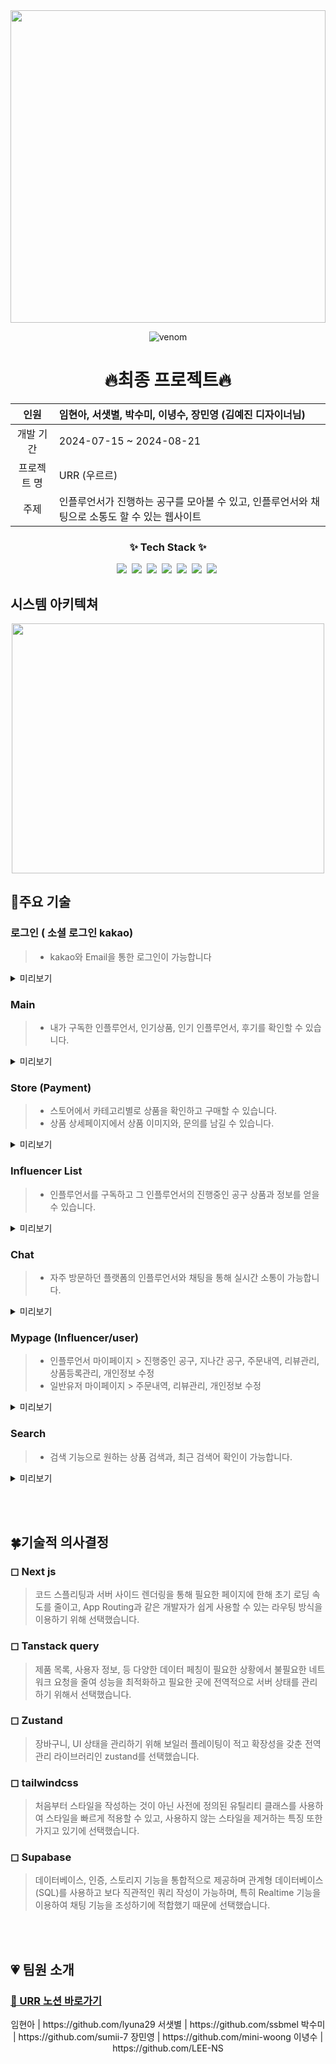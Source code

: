 
<img src="../Profile/images/urr-Brochure-image 1.png"  width="100%" height="500"/>

<div align="center">

![venom](https://capsule-render.vercel.app/api?type=venom&height=200&text=URR&fontSize=70&color=0068E5&stroke=A1E06C&fontColor=A1E06C&strokeWidth=2)

</div>

<div align="center">
    
# 🔥최종 프로젝트🔥

</div>

<div align="center">
    
| 인원 | 임현아, 서샛별, 박수미, 이녕수, 장민영 (김예진 디자이너님)|
| :---: | :-- |
| 개발 기간 | 2024-07-15 ~ 2024-08-21 |
| 프로젝트 명 | URR (우르르) |
| 주제 | 인플루언서가 진행하는 공구를 모아볼 수 있고, 인플루언서와 채팅으로 소통도 할 수 있는 웹사이트 |


</div>

<h3 align="center">✨ Tech Stack ✨</h3>
<div align="center">
  <img src="https://img.shields.io/badge/typescript-007ACC.svg?style=for-the-badge&logo=typescript&logoColor=white" />&nbsp
  <img src="https://img.shields.io/badge/Next-black?style=for-the-badge&logo=next.js&logoColor=white" />&nbsp
  <img src="https://img.shields.io/badge/tailwindcss-1daabb.svg?style=for-the-badge&logo=tailwind-css&logoColor=white" />&nbsp 
  <img src="https://img.shields.io/badge/Supabase-3ECF8E?style=for-the-badge&logo=supabase&logoColor=white" />&nbsp
  <img src="https://img.shields.io/badge/vercel-%23000000.svg?style=for-the-badge&logo=vercel&logoColor=white" />&nbsp
  <img src="https://img.shields.io/badge/-React%20Query-FF4154?style=for-the-badge&logo=react%20query&logoColor=white" />&nbsp
  <img src="https://img.shields.io/badge/zustand-%23FF9900.svg?style=for-the-badge&logo=zustand&logoColor=white" />&nbsp
</div>

## 시스템 아키텍쳐
<div align="center">
    <img src="../Profile/images/urr.png"  width="500" height="400"/>
</div>


<div>
    
## 📍주요 기술

</div>

### 로그인 ( 소셜 로그인 kakao)
> * kakao와 Email을 통한 로그인이 가능합니다
<details>
<summary>미리보기</summary>
<div markdown="1">

<img src="../Profile/images/login2.png"  width="350" height="400"/>
<img src="../Profile/images/login1.png"  width="650" height="400"/>

 <br>
</div>
</details>


### Main
> * 내가 구독한 인플루언서, 인기상품, 인기 인플루언서, 후기를 확인할 수 있습니다.

<details>
<summary>미리보기</summary>
<div markdown="1">

<img src="../Profile/images/main1.png"  width="350" height="400"/>
<img src="../Profile/images/main1-1.png"  width="650" height="400"/>

 <br>
</div>
</details>

### Store (Payment)
> * 스토어에서 카테고리별로 상품을 확인하고 구매할 수 있습니다.
> * 상품 상세페이지에서 상품 이미지와, 문의를 남길 수 있습니다.
<details>
<summary>미리보기</summary>
<div markdown="1">

<img src="../Profile/images/store1-1.png"  width="350" height="400"/>
<img src="../Profile/images/store1.png"  width="650" height="400"/>
<img src="../Profile/images/store2-2.png"  width="350" height="450"/>
<img src="../Profile/images/store2.png"  width="650" height="450"/>
<img src="../Profile/images/store3-3.png"  width="350" height="450"/>
<img src="../Profile/images/store3.png"  width="650" height="450"/>
<img src="../Profile/images/store4-4.png"  width="350" height="450"/>
<img src="../Profile/images/store4.png"  width="650" height="450"/>
<img src="../Profile/images/store5-5.png"  width="350" height="450"/>
<img src="../Profile/images/store5.png"  width="650" height="450"/>
 <br>
</div>
</details>


### Influencer List
> * 인플루언서를 구독하고 그 인플루언서의 진행중인 공구 상품과 정보를 얻을 수 있습니다.
<details>
<summary>미리보기</summary>
<div markdown="1">

<img src="../Profile/images/inf1.png"  width="350" height="400"/>
<img src="../Profile/images/inf1-1.png"  width="650" height="400"/>

 <br>
</div>
</details>


### Chat
> * 자주 방문하던 플랫폼의 인플루언서와 채팅을 통해 실시간 소통이 가능합니다.
<details>
<summary>미리보기</summary>
<div markdown="1">

<img src="../Profile/images/chat1.png"  width="350" height="400"/>
<img src="../Profile/images/chat1-1.png"  width="650" height="400"/>

 <br>
</div>
</details>


### Mypage (Influencer/user)
> * 인플루언서 마이페이지 > 진행중인 공구, 지나간 공구, 주문내역, 리뷰관리, 상품등록관리, 개인정보 수정
> * 일반유저 마이페이지 > 주문내역, 리뷰관리, 개인정보 수정
<details>
<summary>미리보기</summary>
<div markdown="1">

<img src="../Profile/images/my1.png"  width="350" height="400"/>
<img src="../Profile/images/my1-1.png"  width="650" height="400"/>
<img src="../Profile/images/my2.png"  width="350" height="400"/>
<img src="../Profile/images/my2-2.png"  width="650" height="400"/>
<img src="../Profile/images/my3.png"  width="350" height="400"/>
<img src="../Profile/images/my3-3.png"  width="650" height="400"/>

 <br>
</div>
</details>


### Search 
> * 검색 기능으로 원하는 상품 검색과, 최근 검색어 확인이 가능합니다.
<details>
<summary>미리보기</summary>
<div markdown="1">

<img src="../Profile/images/search1-1.png"  width="350" height="400"/>
<img src="../Profile/images/search1.png"  width="650" height="400"/>

 <br>
</div>
</details>


<br><br>


## 🍀기술적 의사결정

### ◻ Next js

> 코드 스플리팅과 서버 사이드 렌더링을 통해 필요한 페이지에 한해 초기 로딩 속도를 줄이고, App Routing과 같은 개발자가 쉽게 사용할 수 있는 라우팅 방식을 이용하기 위해 선택했습니다.


### ◻ Tanstack query

> 제품 목록, 사용자 정보, 등 다양한 데이터 페칭이 필요한 상황에서 불필요한 네트워크 요청을 줄여 성능을 최적화하고 필요한 곳에 전역적으로 서버 상태를 관리하기 위해서 선택했습니다.


### ◻ Zustand

> 장바구니, UI 상태을 관리하기 위해 보일러 플레이팅이 적고 확장성을 갖춘 전역 관리 라이브러리인 zustand를 선택했습니다.

### ◻ tailwindcss

> 처음부터 스타일을 작성하는 것이 아닌 사전에 정의된 유틸리티 클래스를 사용하여 스타일을 빠르게 적용할 수 있고, 사용하지 않는 스타일을 제거하는 특징 또한 가지고 있기에 선택했습니다.

### ◻ Supabase

> 데이터베이스, 인증, 스토리지 기능을 통합적으로 제공하며 관계형 데이터베이스(SQL)를 사용하고 보다 직관적인 쿼리 작성이 가능하며, 특히 Realtime 기능을 이용하여 채팅 기능을 조성하기에 적합했기 때문에 선택했습니다.     


<br><br>






## 💗 팀원 소개

### [👊 URR 노션 바로가기](https://teamsparta.notion.site/WRR-A04-d95d10d04cc341c5aee98df647ed2646)


<div align="center">
임현아 | https://github.com/lyuna29
서샛별 | https://github.com/ssbmel
박수미 | https://github.com/sumii-7 
장민영 | https://github.com/mini-woong 
이녕수 | https://github.com/LEE-NS
</div>
